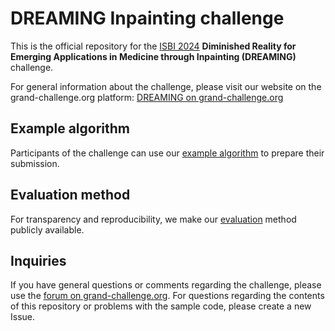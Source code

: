 # DREAMING Inpainting challenge

This is the official repository for the [ISBI 2024](https://biomedicalimaging.org/2024/) **Diminished Reality for Emerging Applications in Medicine through Inpainting (DREAMING)** challenge. 

For general information about the challenge, please visit our website on the grand-challenge.org platform: [DREAMING on grand-challenge.org](https://dreaming.grand-challenge.org/)

## Example algorithm

Participants of the challenge can use our [example algorithm](example_algorithm) to prepare their submission.

## Evaluation method

For transparency and reproducibility, we make our [evaluation](evaluation) method publicly available.

## Inquiries

If you have general questions or comments regarding the challenge, please use the [forum on grand-challenge.org](https://grand-challenge.org/forums/forum/diminished-reality-for-emerging-applications-in-medicine-through-717/).
For questions regarding the contents of this repository or problems with the sample code, please create a new Issue.
